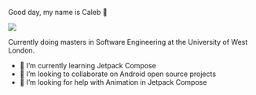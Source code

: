 Good day, my name is Caleb 👋

![](https://hit.yhype.me/github/profile?user_id=29931339)

Currently doing masters in Software Engineering
at the University of West London.


- 🌱 I’m currently learning Jetpack Compose
- 👯 I’m looking to collaborate on Android open source projects
- 🤔 I’m looking for help with Animation in Jetpack Compose

